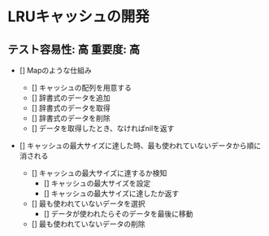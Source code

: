 # LRUキャッシュの開発

## テスト容易性: 高 重要度: 高
- [] Mapのような仕組み
    - [] キャッシュの配列を用意する
    - [] 辞書式のデータを追加
    - [] 辞書式のデータを取得
    - [] 辞書式のデータを削除
    - [] データを取得したとき、なければnilを返す

- [] キャッシュの最大サイズに達した時、最も使われていないデータから順に消される
    - [] キャッシュの最大サイズに達するか検知
        - [] キャッシュの最大サイズを設定
        - [] キャッシュの最大サイズに達したか返す
    - [] 最も使われていないデータを選択
        - [] データが使われたらそのデータを最後に移動
    - [] 最も使われていないデータの削除
